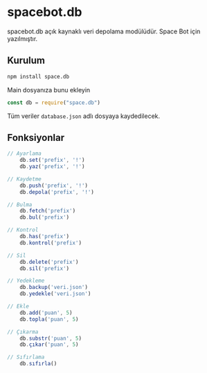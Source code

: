 # spacebot.db

spacebot.db açık kaynaklı veri depolama modülüdür. Space Bot için yazılmıştır.

## Kurulum

```bash
npm install space.db
```

Main dosyanıza bunu ekleyin

```javascript
const db = require("space.db")
```

Tüm veriler `database.json` adlı dosyaya kaydedilecek.

## Fonksiyonlar

```javascript
// Ayarlama
    db.set('prefix', '!')
    db.yaz('prefix', '!')
```

```javascript
// Kaydetme    
    db.push('prefix', '!')
    db.depola('prefix', '!')
```
    
```javascript
// Bulma
    db.fetch('prefix')
    db.bul('prefix')
```

```javascript
// Kontrol
    db.has('prefix')
    db.kontrol('prefix')
```

```javascript
// Sil
    db.delete('prefix')
    db.sil('prefix')
```

```javascript
// Yedekleme 
    db.backup('veri.json')
    db.yedekle('veri.json')
```
    
```javascript
// Ekle
    db.add('puan', 5)
    db.topla('puan', 5)
```

```javascript
// Çıkarma
    db.substr('puan', 5)
    db.çıkar('puan', 5)
```

```javascript
// Sıfırlama
    db.sıfırla()
```
